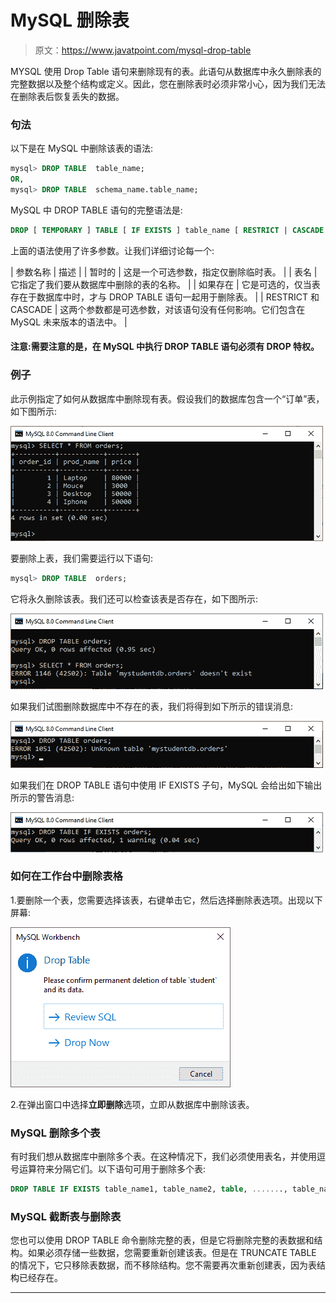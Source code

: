# MySQL 删除表

> 原文：<https://www.javatpoint.com/mysql-drop-table>

MYSQL 使用 Drop Table 语句来删除现有的表。此语句从数据库中永久删除表的完整数据以及整个结构或定义。因此，您在删除表时必须非常小心，因为我们无法在删除表后恢复丢失的数据。

### 句法

以下是在 MySQL 中删除该表的语法:

```sql
mysql> DROP TABLE  table_name;
OR,
mysql> DROP TABLE  schema_name.table_name;

```

MySQL 中 DROP TABLE 语句的完整语法是:

```sql
DROP [ TEMPORARY ] TABLE [ IF EXISTS ] table_name [ RESTRICT | CASCADE ];

```

上面的语法使用了许多参数。让我们详细讨论每一个:

| 参数名称 | 描述 |
| 暂时的 | 这是一个可选参数，指定仅删除临时表。 |
| 表名 | 它指定了我们要从数据库中删除的表的名称。 |
| 如果存在 | 它是可选的，仅当表存在于数据库中时，才与 DROP TABLE 语句一起用于删除表。 |
| RESTRICT 和 CASCADE | 这两个参数都是可选参数，对该语句没有任何影响。它们包含在 MySQL 未来版本的语法中。 |

#### 注意:需要注意的是，在 MySQL 中执行 DROP TABLE 语句必须有 DROP 特权。

### 例子

此示例指定了如何从数据库中删除现有表。假设我们的数据库包含一个“订单”表，如下图所示:

![MySQL DROP Table](img/9f59d4195804e9db44c546e6813660ec.png)

要删除上表，我们需要运行以下语句:

```sql
mysql> DROP TABLE  orders;  

```

它将永久删除该表。我们还可以检查该表是否存在，如下图所示:

![MySQL DROP Table](img/ecd4f3e1b5ecf1f48b70c59ab4e8a425.png)

如果我们试图删除数据库中不存在的表，我们将得到如下所示的错误消息:

![MySQL DROP Table](img/b917f297c6531f78fecc067b5b081458.png)

如果我们在 DROP TABLE 语句中使用 IF EXISTS 子句，MySQL 会给出如下输出所示的警告消息:

![MySQL DROP Table](img/2a7b32a48902dca2b32e7e772ae36982.png)

### 如何在工作台中删除表格

1.要删除一个表，您需要选择该表，右键单击它，然后选择删除表选项。出现以下屏幕:

![MySQL DROP Table](img/3cd79af3c8a5d248189d9baaa49e5b98.png)

2.在弹出窗口中选择**立即删除**选项，立即从数据库中删除该表。

### MySQL 删除多个表

有时我们想从数据库中删除多个表。在这种情况下，我们必须使用表名，并使用逗号运算符来分隔它们。以下语句可用于删除多个表:

```sql
DROP TABLE IF EXISTS table_name1, table_name2, table, ......., table_nameN;

```

### MySQL 截断表与删除表

您也可以使用 DROP TABLE 命令删除完整的表，但是它将删除完整的表数据和结构。如果必须存储一些数据，您需要重新创建该表。但是在 TRUNCATE TABLE 的情况下，它只移除表数据，而不移除结构。您不需要再次重新创建表，因为表结构已经存在。

* * *